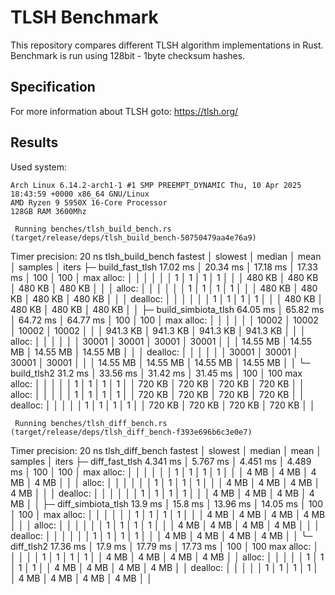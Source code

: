 # TLSH Benchmark

This repository compares different TLSH algorithm implementations in Rust.
Benchmark is run using 128bit - 1byte checksum hashes.

## Specification

For more information about TLSH goto: https://tlsh.org/

## Results

Used system:
```
Arch Linux 6.14.2-arch1-1 #1 SMP PREEMPT_DYNAMIC Thu, 10 Apr 2025 18:43:59 +0000 x86_64 GNU/Linux
AMD Ryzen 9 5950X 16-Core Processor
128GB RAM 3600Mhz
```



     Running benches/tlsh_build_bench.rs (target/release/deps/tlsh_build_bench-50750479aa4e76a9)
Timer precision: 20 ns
tlsh_build_bench        fastest       │ slowest       │ median        │ mean          │ samples │ iters
├─ build_fast_tlsh      17.02 ms      │ 20.34 ms      │ 17.18 ms      │ 17.33 ms      │ 100     │ 100
│                       max alloc:    │               │               │               │         │
│                         1           │ 1             │ 1             │ 1             │         │
│                         480 KB      │ 480 KB        │ 480 KB        │ 480 KB        │         │
│                       alloc:        │               │               │               │         │
│                         1           │ 1             │ 1             │ 1             │         │
│                         480 KB      │ 480 KB        │ 480 KB        │ 480 KB        │         │
│                       dealloc:      │               │               │               │         │
│                         1           │ 1             │ 1             │ 1             │         │
│                         480 KB      │ 480 KB        │ 480 KB        │ 480 KB        │         │
├─ build_simbiota_tlsh  64.05 ms      │ 65.82 ms      │ 64.72 ms      │ 64.77 ms      │ 100     │ 100
│                       max alloc:    │               │               │               │         │
│                         10002       │ 10002         │ 10002         │ 10002         │         │
│                         941.3 KB    │ 941.3 KB      │ 941.3 KB      │ 941.3 KB      │         │
│                       alloc:        │               │               │               │         │
│                         30001       │ 30001         │ 30001         │ 30001         │         │
│                         14.55 MB    │ 14.55 MB      │ 14.55 MB      │ 14.55 MB      │         │
│                       dealloc:      │               │               │               │         │
│                         30001       │ 30001         │ 30001         │ 30001         │         │
│                         14.55 MB    │ 14.55 MB      │ 14.55 MB      │ 14.55 MB      │         │
╰─ build_tlsh2          31.2 ms       │ 33.56 ms      │ 31.42 ms      │ 31.45 ms      │ 100     │ 100
                        max alloc:    │               │               │               │         │
                          1           │ 1             │ 1             │ 1             │         │
                          720 KB      │ 720 KB        │ 720 KB        │ 720 KB        │         │
                        alloc:        │               │               │               │         │
                          1           │ 1             │ 1             │ 1             │         │
                          720 KB      │ 720 KB        │ 720 KB        │ 720 KB        │         │
                        dealloc:      │               │               │               │         │
                          1           │ 1             │ 1             │ 1             │         │
                          720 KB      │ 720 KB        │ 720 KB        │ 720 KB        │         │

     Running benches/tlsh_diff_bench.rs (target/release/deps/tlsh_diff_bench-f393e696b6c3e0e7)
Timer precision: 20 ns
tlsh_diff_bench        fastest       │ slowest       │ median        │ mean          │ samples │ iters
├─ diff_fast_tlsh      4.341 ms      │ 5.767 ms      │ 4.451 ms      │ 4.489 ms      │ 100     │ 100
│                      max alloc:    │               │               │               │         │
│                        1           │ 1             │ 1             │ 1             │         │
│                        4 MB        │ 4 MB          │ 4 MB          │ 4 MB          │         │
│                      alloc:        │               │               │               │         │
│                        1           │ 1             │ 1             │ 1             │         │
│                        4 MB        │ 4 MB          │ 4 MB          │ 4 MB          │         │
│                      dealloc:      │               │               │               │         │
│                        1           │ 1             │ 1             │ 1             │         │
│                        4 MB        │ 4 MB          │ 4 MB          │ 4 MB          │         │
├─ diff_simbiota_tlsh  13.9 ms       │ 15.8 ms       │ 13.96 ms      │ 14.05 ms      │ 100     │ 100
│                      max alloc:    │               │               │               │         │
│                        1           │ 1             │ 1             │ 1             │         │
│                        4 MB        │ 4 MB          │ 4 MB          │ 4 MB          │         │
│                      alloc:        │               │               │               │         │
│                        1           │ 1             │ 1             │ 1             │         │
│                        4 MB        │ 4 MB          │ 4 MB          │ 4 MB          │         │
│                      dealloc:      │               │               │               │         │
│                        1           │ 1             │ 1             │ 1             │         │
│                        4 MB        │ 4 MB          │ 4 MB          │ 4 MB          │         │
╰─ diff_tlsh2          17.36 ms      │ 17.9 ms       │ 17.79 ms      │ 17.73 ms      │ 100     │ 100
                       max alloc:    │               │               │               │         │
                         1           │ 1             │ 1             │ 1             │         │
                         4 MB        │ 4 MB          │ 4 MB          │ 4 MB          │         │
                       alloc:        │               │               │               │         │
                         1           │ 1             │ 1             │ 1             │         │
                         4 MB        │ 4 MB          │ 4 MB          │ 4 MB          │         │
                       dealloc:      │               │               │               │         │
                         1           │ 1             │ 1             │ 1             │         │
                         4 MB        │ 4 MB          │ 4 MB          │ 4 MB          │         │


